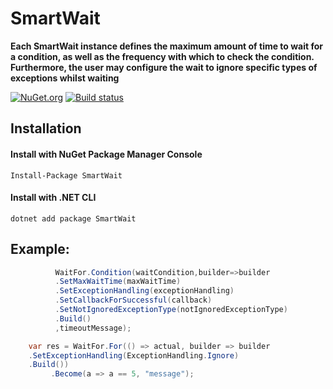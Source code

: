 # SmartWait

**Each SmartWait  instance defines the maximum amount of time to wait for a condition, as well as the frequency with which to check the condition. Furthermore, the user may configure the wait to ignore specific types of exceptions whilst waiting** 

[![NuGet.org](https://img.shields.io/nuget/v/SmartWait.svg?style=flat-square&label=NuGet.org)](https://www.nuget.org/packages/SmartWait/)
[![Build status](https://ci.appveyor.com/api/projects/status/5p0bee7pvo6nn3tq/branch/master?svg=true)](https://ci.appveyor.com/project/valeraf23/smartwait/branch/master)
## Installation

#### Install with NuGet Package Manager Console
```
Install-Package SmartWait
```
#### Install with .NET CLI
```
dotnet add package SmartWait
```
## Example:

```csharp
          WaitFor.Condition(waitCondition,builder=>builder
          .SetMaxWaitTime(maxWaitTime)
          .SetExceptionHandling(exceptionHandling)
          .SetCallbackForSuccessful(callback)
          .SetNotIgnoredExceptionType(notIgnoredExceptionType)
          .Build()
          ,timeoutMessage);

    var res = WaitFor.For(() => actual, builder => builder
    .SetExceptionHandling(ExceptionHandling.Ignore)
    .Build())
         .Become(a => a == 5, "message");
